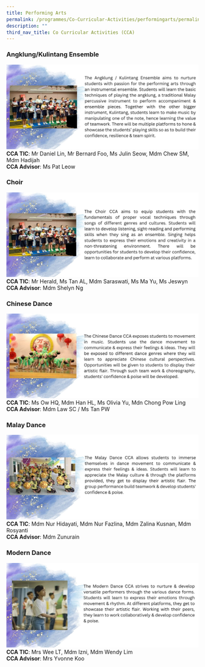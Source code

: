 ```yaml
---
title: Performing Arts
permalink: /programmes/Co-Curricular-Activities/performingarts/permalink/
description: ""
third_nav_title: Co Curricular Activities (CCA)
---
```

### **Angklung/Kulintang Ensemble**
![](/images/Programmes/2022/CCA/CCA-7.jpg)
**CCA TIC**: Mr Daniel Lin, Mr Bernard Foo, Ms Julin Seow, Mdm Chew SM, Mdm Hadijah<br>**CCA Advisor**: Ms Pat Leow
### **Choir**
![](/images/Programmes/2022/CCA/CCA-8.jpg)
**CCA TIC**: Mr Herald, Ms Tan AL, Mdm Saraswati, Ms Ma Yu, Ms Jeswyn<br>**CCA Advisor**: Mdm Shelyn Ng
### **Chinese Dance**
![](/images/Programmes/2022/CCA/CCA-9.jpg)
**CCA TIC**: Ms Ow HQ, Mdm Han HL, Ms Olivia Yu, Mdn Chong Pow Ling<br>**CCA Advisor**: Mdm Law SC / Ms Tan PW
### **Malay Dance**
![](/images/Programmes/2022/CCA/CCA-10.jpg)
**CCA TIC**: Mdm Nur Hidayati, Mdm Nur Fazlina, Mdm Zalina Kusnan, Mdm Rosyanti<br>**CCA Advisor**: Mdm Zunurain
### **Modern Dance**
![](/images/Programmes/2022/CCA/CCA-11.jpg)
**CCA TIC**: Mrs Wee LT, Mdm Izni, Mdm Wendy Lim<br>**CCA Advisor**: Mrs Yvonne Koo